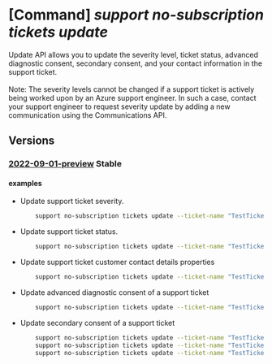 # [Command] _support no-subscription tickets update_

Update API allows you to update the severity level, ticket status, advanced diagnostic consent, secondary consent, and your contact information in the support ticket.<br/><br/>Note: The severity levels cannot be changed if a support ticket is actively being worked upon by an Azure support engineer. In such a case, contact your support engineer to request severity update by adding a new communication using the Communications API.

## Versions

### [2022-09-01-preview](/Resources/mgmt-plane/L3Byb3ZpZGVycy9taWNyb3NvZnQuc3VwcG9ydC9zdXBwb3J0dGlja2V0cy97fQ==/2022-09-01-preview.xml) **Stable**

<!-- mgmt-plane /providers/microsoft.support/supporttickets/{} 2022-09-01-preview -->

#### examples

- Update support ticket severity.
    ```bash
        support no-subscription tickets update --ticket-name "TestTicketName" --severity "moderate"
    ```

- Update support ticket status.
    ```bash
        support no-subscription tickets update --ticket-name "TestTicketName" --status "closed"
    ```

- Update support ticket customer contact details properties
    ```bash
        support no-subscription tickets update --ticket-name "TestTicketName" --contact-additional-emails "xyz@contoso.com" "devs@contoso.com" --contact-country "USA" --contact-email "abc@contoso.com" --contact-first-name "Foo" --contact-language "en-US" --contact-last-name "Bar" --contact-method "phone" --contact-phone-number "123-456-7890" --contact-timezone "Pacific Standard Time"
    ```

- Update advanced diagnostic consent of a support ticket
    ```bash
        support no-subscription tickets update --ticket-name "TestTicketName" --advanced-diagnostic-consent "Yes"
    ```

- Update secondary consent of a support ticket
    ```bash
        support no-subscription tickets update --ticket-name "TestTicketName" --secondary-consent "[{type:VirtualMachineMemoryDump,user-consent:No}]"
        support no-subscription tickets update --ticket-name "TestTicketName" --secondary-consent [0].type="VirtualMachineMemoryDump" --secondary-consent [0].user-consent="No"
        support no-subscription tickets update --ticket-name "TestTicketName" --secondary-consent [0]="{type:VirtualMachineMemoryDump,user-consent:No}"
    ```
